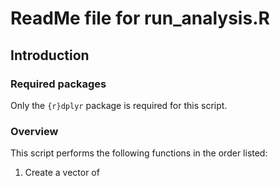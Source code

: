 # ReadMe file for run_analysis.R

## Introduction

### Required packages
Only the ```{r}dplyr``` package is required for this script.

### Overview
This script performs the following functions in the order listed:
1. Create a vector of 
